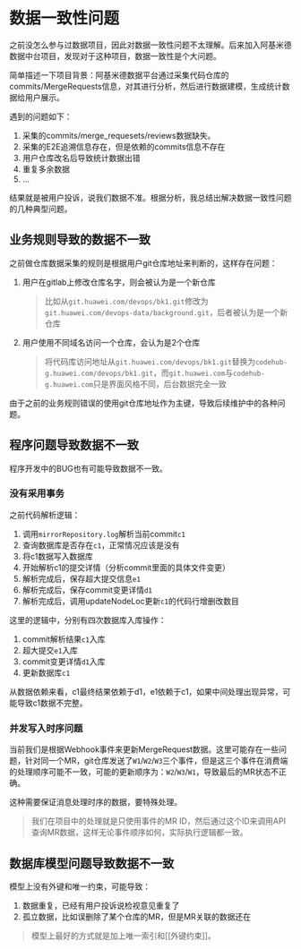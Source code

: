 # 数据一致性问题

之前没怎么参与过数据项目，因此对数据一致性问题不太理解。后来加入阿基米德数据中台项目，发现对于这种项目，数据一致性是个大问题。

简单描述一下项目背景：阿基米德数据平台通过采集代码仓库的commits/MergeRequests信息，对其进行分析，然后进行数据建模，生成统计数据给用户展示。

遇到的问题如下：

1. 采集的commits/merge_requesets/reviews数据缺失。
2. 采集的E2E追溯信息存在，但是依赖的commits信息不存在
3. 用户仓库改名后导致统计数据出错
4. 重复多余数据
5. ...

结果就是被用户投诉，说我们数据不准。根据分析，我总结出解决数据一致性问题的几种典型问题。

## 业务规则导致的数据不一致
之前做仓库数据采集的规则是根据用户git仓库地址来判断的，这样存在问题：
1. 用户在gitlab上修改仓库名字，则会被认为是一个新仓库
	> 比如从`git.huawei.com/devops/bk1.git`修改为`git.huawei.com/devops-data/background.git`，后者被认为是一个新仓库
2. 用户使用不同域名访问一个仓库，会认为是2个仓库
	> 将代码库访问地址从`git.huawei.com/devops/bk1.git`替换为`codehub-g.huawei.com/devops/bk1.git`，而`git.huawei.com`与`codehub-g.huawei.com`只是界面风格不同，后台数据完全一致

由于之前的业务规则错误的使用git仓库地址作为主键，导致后续维护中的各种问题。

## 程序问题导致数据不一致
程序开发中的BUG也有可能导致数据不一致。

### 没有采用事务
之前代码解析逻辑：

1. 调用`mirrorRepository.log`解析当前commit`c1`
2. 查询数据库是否存在`c1`，正常情况应该是没有
3. 将c1数据写入数据库
4. 开始解析c1的提交详情（分析commit里面的具体文件变更）
5. 解析完成后，保存超大提交信息`e1`
6. 解析完成后，保存commit变更详情`d1`
7. 解析完成后，调用updateNodeLoc更新`c1`的代码行增删改数目

这里的逻辑中，分别有四次数据库入库操作：
1. commit解析结果`c1`入库
2. 超大提交`e1`入库
3. commit变更详情`d1`入库
4. 更新数据库`c1`

从数据依赖来看，c1最终结果依赖于d1，e1依赖于c1，如果中间处理出现异常，可能导致c1数据不完整。

### 并发写入时序问题
当前我们是根据Webhook事件来更新MergeRequest数据。这里可能存在一些问题，针对同一个MR，git仓库发送了`W1`/`W2`/`W3`三个事件，但是这三个事件在消费端的处理顺序可能不一致，可能的更新顺序为：`W2`/`W3`/`W1`，导致最后的MR状态不正确。

这种需要保证消息处理时序的数据，要特殊处理。

> 我们在项目中的处理就是只使用事件的MR ID，然后通过这个ID来调用API查询MR数据，这样无论事件顺序如何，实际执行逻辑都一致。

## 数据库模型问题导致数据不一致

模型上没有外键和唯一约束，可能导致：

1. 数据重复，已经有用户投诉说检视意见重复了
2. 孤立数据，比如误删除了某个仓库的MR，但是MR关联的数据还在

> 模型上最好的方式就是加上唯一索引和[[外键约束]]。